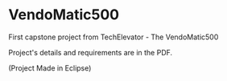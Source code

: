 # VendoMatic500

First capstone project from TechElevator - The VendoMatic500

Project's details and requirements are in the PDF.

(Project Made in Eclipse)